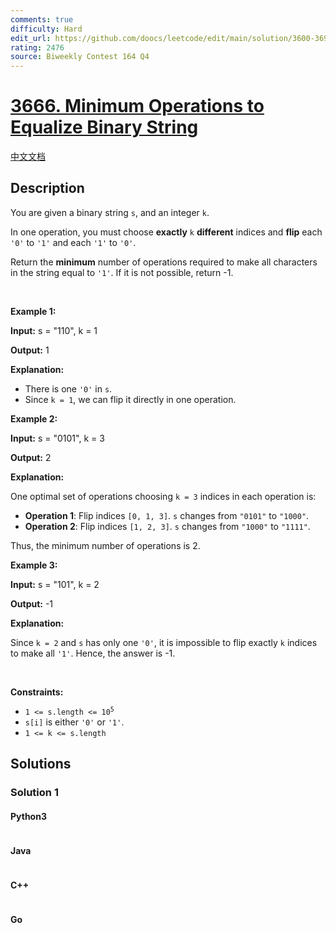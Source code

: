 ```yaml
---
comments: true
difficulty: Hard
edit_url: https://github.com/doocs/leetcode/edit/main/solution/3600-3699/3666.Minimum%20Operations%20to%20Equalize%20Binary%20String/README_EN.md
rating: 2476
source: Biweekly Contest 164 Q4
---
```


<!-- problem:start -->

# [3666. Minimum Operations to Equalize Binary String](https://leetcode.com/problems/minimum-operations-to-equalize-binary-string)

[中文文档](/solution/3600-3699/3666.Minimum%20Operations%20to%20Equalize%20Binary%20String/README.md)

## Description

<!-- description:start -->

<p>You are given a binary string <code>s</code>, and an integer <code>k</code>.</p>

<p>In one operation, you must choose <strong>exactly</strong> <code>k</code> <strong>different</strong> indices and <strong>flip</strong> each <code>&#39;0&#39;</code> to <code>&#39;1&#39;</code> and each <code>&#39;1&#39;</code> to <code>&#39;0&#39;</code>.</p>

<p>Return the <strong>minimum</strong> number of operations required to make all characters in the string equal to <code>&#39;1&#39;</code>. If it is not possible, return -1.</p>

<p>&nbsp;</p>
<p><strong class="example">Example 1:</strong></p>

<div class="example-block">
<p><strong>Input:</strong> <span class="example-io">s = &quot;110&quot;, k = 1</span></p>

<p><strong>Output:</strong> <span class="example-io">1</span></p>

<p><strong>Explanation:</strong></p>

<ul>
	<li>There is one <code>&#39;0&#39;</code> in <code>s</code>.</li>
	<li>Since <code>k = 1</code>, we can flip it directly in one operation.</li>
</ul>
</div>

<p><strong class="example">Example 2:</strong></p>

<div class="example-block">
<p><strong>Input:</strong> <span class="example-io">s = &quot;0101&quot;, k = 3</span></p>

<p><strong>Output:</strong> <span class="example-io">2</span></p>

<p><strong>Explanation:</strong></p>

<p>One optimal set of operations choosing <code>k = 3</code> indices in each operation is:</p>

<ul>
	<li><strong>Operation 1</strong>: Flip indices <code>[0, 1, 3]</code>. <code>s</code> changes from <code>&quot;0101&quot;</code> to <code>&quot;1000&quot;</code>.</li>
	<li><strong>Operation 2</strong>: Flip indices <code>[1, 2, 3]</code>. <code>s</code> changes from <code>&quot;1000&quot;</code> to <code>&quot;1111&quot;</code>.</li>
</ul>

<p>Thus, the minimum number of operations is 2.</p>
</div>

<p><strong class="example">Example 3:</strong></p>

<div class="example-block">
<p><strong>Input:</strong> <span class="example-io">s = &quot;101&quot;, k = 2</span></p>

<p><strong>Output:</strong> <span class="example-io">-1</span></p>

<p><strong>Explanation:</strong></p>

<p>Since <code>k = 2</code> and <code>s</code> has only one <code>&#39;0&#39;</code>, it is impossible to flip exactly <code>k</code> indices to make all <code>&#39;1&#39;</code>. Hence, the answer is -1.</p>
</div>

<p>&nbsp;</p>
<p><strong>Constraints:</strong></p>

<ul>
	<li><code>1 &lt;= s.length &lt;= 10<sup>​​​​​​​5</sup></code></li>
	<li><code>s[i]</code> is either <code>&#39;0&#39;</code> or <code>&#39;1&#39;</code>.</li>
	<li><code>1 &lt;= k &lt;= s.length</code></li>
</ul>

<!-- description:end -->

## Solutions

<!-- solution:start -->

### Solution 1

<!-- tabs:start -->

#### Python3

```python

```

#### Java

```java

```

#### C++

```cpp

```

#### Go

```go

```

<!-- tabs:end -->

<!-- solution:end -->

<!-- problem:end -->
